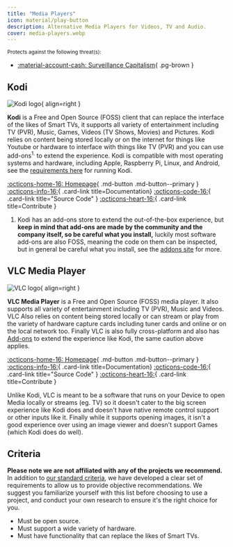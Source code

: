 ```yaml
---
title: "Media Players"
icon: material/play-button
description: Alternative Media Players for Videos, TV and Audio.
cover: media-players.webp
---
```

<!---If material/play-button exists otherwise change--->
<small>Protects against the following threat(s):</small>

- [:material-account-cash: Surveillance Capitalism](basics/common-threats.md#surveillance-as-a-business-model){ .pg-brown }

## Kodi

<div class="admonition recommendation" markdown>

![Kodi logo](assets/img/media-players/kodi.svg){ align=right }

**Kodi** is a Free and Open Source (FOSS) client that can replace the interface of the likes of Smart TVs, it supports all variety of entertainment including TV (PVR), Music, Games, Videos (TV Shows, Movies) and Pictures. Kodi relies on content being stored locally or on the internet for things like Youtube or hardware to interface with things like TV (PVR) and you can use add-ons<sup>1.</sup> to extend the experience. Kodi is compatible with most operating systems and hardware, including Apple, Raspberry Pi, Linux, and Android, see the [requirements here](https://kodi.wiki/view/Supported_hardware) for running Kodi.

[:octicons-home-16: Homepage](https://kodi.tv){ .md-button .md-button--primary }
[:octicons-info-16:](https://kodi.wiki/){ .card-link title=Documentation}
[:octicons-code-16:](https://github.com/xbmc/xbmc){ .card-link title="Source Code" }
[:octicons-heart-16:](https://kodi.tv/contribute/){ .card-link title=Contribute }

</details>

</div>

1. Kodi has an add-ons store to extend the out-of-the-box experience, but **keep in mind that add-ons are made by the community and the company itself, so be careful what you install,** luckily most software add-ons are also FOSS, meaning the code on them can be inspected, but in general be careful what you install, see the [addons site](https://kodi.tv/addons/) for more.

## VLC Media Player
<div class="admonition recommendation" markdown>

![VLC logo](assets/img/media-players/vlc.svg){ align=right }

**VLC Media Player** is a Free and Open Source (FOSS) media player. It also supports all variety of entertainment including TV (PVR), Music and Videos. VLC Also relies on content being stored locally or can stream or play from the variety of hardware capture cards including tuner cards and online or on the local network too. Finally VLC is also fully cross-platform and also has [Add-ons](https://addons.videolan.org/) to extend the experience like Kodi, the same caution above applies.

[:octicons-home-16: Homepage](https://www.videolan.org/vlc/){ .md-button .md-button--primary }
[:octicons-info-16:](https://wiki.videolan.org/Main_Page/){ .card-link title=Documentation}
[:octicons-code-16:](https://code.videolan.org/videolan/vlc){ .card-link title="Source Code" }
[:octicons-heart-16:](https://www.videolan.org/contribute.html){ .card-link title=Contribute }

</details>

</div>
Unlike Kodi, VLC is meant to be a software that runs on your Device to open Media locally or streams (eg. TV) so it doesn't cater to the big screen experience like Kodi does and doesn't have native remote control support or other inputs like it. Finally while it supports opening images, it isn't a good experience over using an image viewer and doesn't support Games (which Kodi does do well).

## Criteria

**Please note we are not affiliated with any of the projects we recommend.** In addition to [our standard criteria](about/criteria.md), we have developed a clear set of requirements to allow us to provide objective recommendations. We suggest you familiarize yourself with this list before choosing to use a project, and conduct your own research to ensure it's the right choice for you.

- Must be open source.
- Must support a wide variety of hardware.
- Must have functionality that can replace the likes of Smart TVs. 
<!--- Feel free to help with the criteria, I'm not sure PG's stance on those I'm going on my own --->
